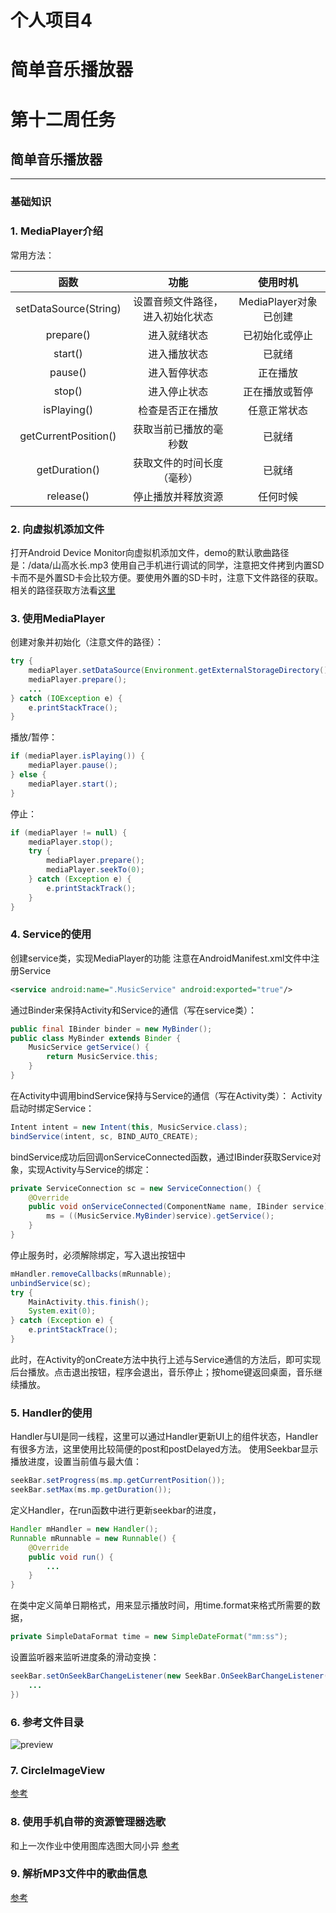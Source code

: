 # 个人项目4
# 简单音乐播放器

# 第十二周任务
## 简单音乐播放器
---
### 基础知识
### 1. MediaPlayer介绍
常用方法：  

| 函数 | 功能 | 使用时机 |
| :------: | :------: | :------: |
| setDataSource(String) | 设置音频文件路径，进入初始化状态 | MediaPlayer对象已创建 |
| prepare() | 进入就绪状态 | 已初始化或停止 |
| start() | 进入播放状态 | 已就绪 |
| pause() | 进入暂停状态 | 正在播放 |
| stop() | 进入停止状态 | 正在播放或暂停 |
| isPlaying() | 检查是否正在播放 | 任意正常状态 |
| getCurrentPosition() | 获取当前已播放的毫秒数 | 已就绪 |
| getDuration() | 获取文件的时间长度（毫秒） | 已就绪 |
| release() | 停止播放并释放资源 | 任何时候 |

### 2. 向虚拟机添加文件
打开Android Device Monitor向虚拟机添加文件，demo的默认歌曲路径是：/data/山高水长.mp3
使用自己手机进行调试的同学，注意把文件拷到内置SD卡而不是外置SD卡会比较方便。要使用外置的SD卡时，注意下文件路径的获取。相关的路径获取方法看[这里](http://blog.sina.com.cn/s/blog_5da93c8f0102vcam.html)

### 3. 使用MediaPlayer
创建对象并初始化（注意文件的路径）：
```java
try {
	mediaPlayer.setDataSource(Environment.getExternalStorageDirectory() + "/data/山高水长.mp3");
	mediaPlayer.prepare();
	...
} catch (IOException e) {
	e.printStackTrace();
}
```
播放/暂停：
```java
if (mediaPlayer.isPlaying()) {
	mediaPlayer.pause();
} else {
	mediaPlayer.start();
}
```
停止：
```java
if (mediaPlayer != null) {
	mediaPlayer.stop();
	try {
		mediaPlayer.prepare();
		mediaPlayer.seekTo(0);
	} catch (Exception e) {
		e.printStackTrack();
	}
}
```

### 4. Service的使用
创建service类，实现MediaPlayer的功能
注意在AndroidManifest.xml文件中注册Service
```xml
<service android:name=".MusicService" android:exported="true"/>
```
通过Binder来保持Activity和Service的通信（写在service类）：
```java
public final IBinder binder = new MyBinder();
public class MyBinder extends Binder {
	MusicService getService() {
		return MusicService.this;
	}
}
```
在Activity中调用bindService保持与Service的通信（写在Activity类）：
Activity启动时绑定Service：
```java
Intent intent = new Intent(this, MusicService.class);
bindService(intent, sc, BIND_AUTO_CREATE);
```
bindService成功后回调onServiceConnected函数，通过IBinder获取Service对象，实现Activity与Service的绑定：
```java
private ServiceConnection sc = new ServiceConnection() {
	@Override
	public void onServiceConnected(ComponentName name, IBinder service) {
		ms = ((MusicService.MyBinder)service).getService();
	}
}
```
停止服务时，必须解除绑定，写入退出按钮中
```java
mHandler.removeCallbacks(mRunnable);
unbindService(sc);
try {
	MainActivity.this.finish();
	System.exit(0);
} catch (Exception e) {
	e.printStackTrace();
}
```
此时，在Activity的onCreate方法中执行上述与Service通信的方法后，即可实现后台播放。点击退出按钮，程序会退出，音乐停止；按home键返回桌面，音乐继续播放。

### 5. Handler的使用
Handler与UI是同一线程，这里可以通过Handler更新UI上的组件状态，Handler有很多方法，这里使用比较简便的post和postDelayed方法。
使用Seekbar显示播放进度，设置当前值与最大值：
```java
seekBar.setProgress(ms.mp.getCurrentPosition());
seekBar.setMax(ms.mp.getDuration());
```
定义Handler，在run函数中进行更新seekbar的进度，
```java
Handler mHandler = new Handler();
Runnable mRunnable = new Runnable() {
	@Override
	public void run() {
		...
	}
}
```
在类中定义简单日期格式，用来显示播放时间，用time.format来格式所需要的数据，
```java
private SimpleDataFormat time = new SimpleDateFormat("mm:ss");
```
设置监听器来监听进度条的滑动变换：
```java
seekBar.setOnSeekBarChangeListener(new SeekBar.OnSeekBarChangeListener() {
	...
})
```
### 6. 参考文件目录
![preview](https://gitee.com/code_sysu/PersonalProject4/raw/master/manual/images/catalog.png)

### 7. CircleImageView
[参考](https://github.com/hdodenhof/CircleImageView)

### 8. 使用手机自带的资源管理器选歌
和上一次作业中使用图库选图大同小异
[参考](https://blog.csdn.net/qq_38552744/article/details/78713381)

### 9. 解析MP3文件中的歌曲信息
[参考](https://www.jianshu.com/p/e38178f008ab)